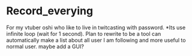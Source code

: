 # Record_everying
For my vtuber oshi who like to live in twitcasting with password.
*Its use infinite loop (wait for 1 second).
Plan to rewrite to be a tool can automatically make a list about all user I am following and more useful to normal user.
maybe add a GUI?
